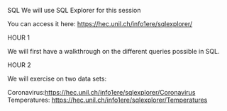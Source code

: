 SQL
We will use SQL Explorer for this session

You can access it here: https://hec.unil.ch/info1ere/sqlexplorer/

HOUR 1

We will first have a walkthrough on the different queries possible in SQL.

HOUR 2

We will exercise on two data sets:

Coronavirus:https://hec.unil.ch/info1ere/sqlexplorer/Coronavirus
Temperatures: https://hec.unil.ch/info1ere/sqlexplorer/Temperatures
